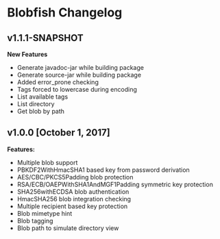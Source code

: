 # Blobfish Changelog

## v1.1.1-SNAPSHOT

**New Features**

- Generate javadoc-jar while building package
- Generate source-jar while building package
- Added error_prone checking
- Tags forced to lowercase during encoding
- List available tags
- List directory
- Get blob by path

## v1.0.0 [October 1, 2017]

**Features:**
- Multiple blob support
- PBKDF2WithHmacSHA1 based key from password derivation
- AES/CBC/PKCS5Padding blob protection
- RSA/ECB/OAEPWithSHA1AndMGF1Padding symmetric key protection
- SHA256withECDSA blob authentication
- HmacSHA256 blob integration checking
- Multiple recipient based key protection
- Blob mimetype hint
- Blob tagging
- Blob path to simulate directory view
